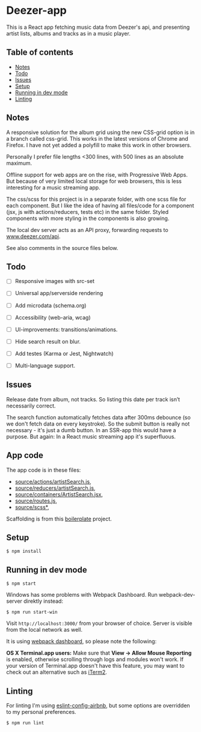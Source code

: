# Deezer-app

This is a React app fetching music data from Deezer's api, and presenting artist lists, albums and tracks as in a music player.


## Table of contents
* [Notes](#notes)
* [Todo](#todo)
* [Issues](#issues)
* [Setup](#user-content-setup)
* [Running in dev mode](#user-content-running-in-dev-mode)
* [Linting](#user-content-linting)


## Notes

A responsive solution for the album grid using the new CSS-grid option is in a branch called css-grid. This works in the latest versions of Chrome and Firefox. I have not yet added a polyfill to make this work in other browsers.

Personally I prefer file lengths <300 lines, with 500 lines as an absolute maximum.

Offline support for web apps are on the rise, with Progressive Web Apps. But because of very limited local storage for web browsers, this is less interesting for a music streaming app.

The css/scss for this project is in a separate folder, with one scss file for each component. But I like the idea of having all files/code for a component (jsx, js with actions/reducers, tests etc) in the same folder. Styled components with more styling in the components is also growing.

The local dev server acts as an API proxy, forwarding requests to www.deezer.com/api.

See also comments in the source files below.

## Todo

- [ ] Responsive images with src-set
- [ ] Universal app/serverside rendering
- [ ] Add microdata (schema.org)
- [ ] Accessibility (web-aria, wcag)
- [ ] UI-improvements: transitions/animations.
- [ ] Hide search result on blur.
- [ ] Add testes (Karma or Jest, Nightwatch)
- [ ] Multi-language support.


## Issues

Release date from album, not tracks. So listing this date per track isn’t necessarily correct.

The search function automatically fetches data after 300ms debounce (so we don't fetch data on every keystroke). So the submit button is really not necessary - it's just a dumb button. In an SSR-app this would have a purpose. But again: In a React music streaming app it's superfluous.


## App code


The app code is in these files:

- [source/actions/artistSearch.js](//www.github.com/jtbolstad/deezer/tree/master/source/actions/artistSearch.js),
- [source/reducers/artistSearch.js](//www.github.com/jtbolstad/deezer/tree/master/source/recucers/artistSearch.js),
- [source/containers/ArtistSearch.jsx](//www.github.com/jtbolstad/deezer/tree/master/source/containers/ArtistSearch.jsx),
- [source/routes.js](//www.github.com/jtbolstad/deezer/tree/master/source/routes.js),
- [source/scss\*](//www.github.com/jtbolstad/deezer/tree/master/source/scss/),

Scaffolding is from this [boilerplate](https://github.com/Stanko/react-redux-webpack2-boilerplate) project.


## Setup

```
$ npm install
```

## Running in dev mode

```
$ npm start
```

Windows has some problems with Webpack Dashboard. Run webpack-dev-server direktly instead:

```
$ npm run start-win
```

Visit `http://localhost:3000/` from your browser of choice.
Server is visible from the local network as well.


It is using [webpack dashboard](https://github.com/FormidableLabs/webpack-dashboard), so please note the following:

**OS X Terminal.app users:** Make sure that **View → Allow Mouse Reporting** is enabled, otherwise scrolling through logs and modules won't work. If your version of Terminal.app doesn't have this feature, you may want to check out an alternative such as [iTerm2](https://www.iterm2.com/).


## Linting

For linting I'm using [eslint-config-airbnb](https://www.npmjs.com/package/eslint-config-airbnb),
but some options are overridden to my personal preferences.

```
$ npm run lint
```
